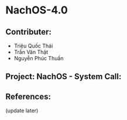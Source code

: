 # NachOS-4.0
## Contributer:
- Triệu Quốc Thái
- Trần Văn Thật
- Nguyễn Phúc Thuần

## Project: NachOS - System Call:
## References:

(update later)
